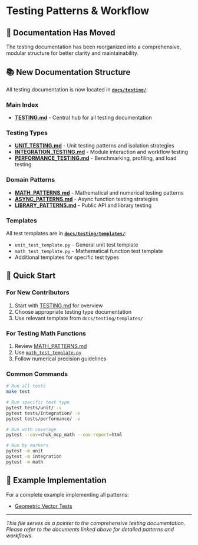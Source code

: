 # Testing Patterns & Workflow

## 📍 Documentation Has Moved

The testing documentation has been reorganized into a comprehensive, modular structure for better clarity and maintainability.

## 📚 New Documentation Structure

All testing documentation is now located in **[`docs/testing/`](./docs/testing/)**:

### Main Index
- **[TESTING.md](./docs/testing/TESTING.md)** - Central hub for all testing documentation

### Testing Types
- **[UNIT_TESTING.md](./docs/testing/UNIT_TESTING.md)** - Unit testing patterns and isolation strategies
- **[INTEGRATION_TESTING.md](./docs/testing/INTEGRATION_TESTING.md)** - Module interaction and workflow testing
- **[PERFORMANCE_TESTING.md](./docs/testing/PERFORMANCE_TESTING.md)** - Benchmarking, profiling, and load testing

### Domain Patterns
- **[MATH_PATTERNS.md](./docs/testing/MATH_PATTERNS.md)** - Mathematical and numerical testing patterns
- **[ASYNC_PATTERNS.md](./docs/testing/ASYNC_PATTERNS.md)** - Async function testing strategies
- **[LIBRARY_PATTERNS.md](./docs/testing/LIBRARY_PATTERNS.md)** - Public API and library testing

### Templates
All test templates are in **[`docs/testing/templates/`](./docs/testing/templates/)**:
- `unit_test_template.py` - General unit test template
- `math_test_template.py` - Mathematical function test template
- Additional templates for specific test types

## 🚀 Quick Start

### For New Contributors
1. Start with [TESTING.md](./docs/testing/TESTING.md) for overview
2. Choose appropriate testing type documentation
3. Use relevant template from `docs/testing/templates/`

### For Testing Math Functions
1. Review [MATH_PATTERNS.md](./docs/testing/MATH_PATTERNS.md)
2. Use [`math_test_template.py`](./docs/testing/templates/math_test_template.py)
3. Follow numerical precision guidelines

### Common Commands
```bash
# Run all tests
make test

# Run specific test type
pytest tests/unit/ -v
pytest tests/integration/ -v  
pytest tests/performance/ -v

# Run with coverage
pytest --cov=chuk_mcp_math --cov-report=html

# Run by markers
pytest -m unit
pytest -m integration
pytest -m math
```

## 📝 Example Implementation

For a complete example implementing all patterns:
- [Geometric Vector Tests](./tests/math/linear_algebra/vectors/test_geometric.py)

---

*This file serves as a pointer to the comprehensive testing documentation. Please refer to the documents linked above for detailed patterns and workflows.*